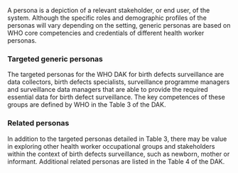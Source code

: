 A persona is a depiction of a relevant stakeholder, or end user, of the system.
Although the specific roles and demographic profiles of the personas will vary depending on the setting, generic personas are based on WHO core competencies and credentials of different health worker personas.

### Targeted generic personas

 The targeted personas for the WHO DAK for birth defects surveillance are data collectors, birth defects specialists, surveillance programme managers and surveillance data managers that are able to provide the required essential data for birth defect surveillance. The key competences of these groups are defined by WHO in the Table 3 of the DAK.

### Related personas
In addition to the targeted personas detailed in Table 3, there may be value in exploring other health worker occupational groups and stakeholders within the context of birth defects surveillance, such as newborn, mother or informant. Additional related personas are listed in the Table 4 of the DAK.